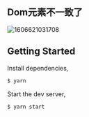 ## Dom元素不一致了

![1606621031708](C:\Users\fengpan\AppData\Roaming\Typora\typora-user-images\1606621031708.png)

## Getting Started

Install dependencies,

```bash
$ yarn
```

Start the dev server,

```bash
$ yarn start
```
